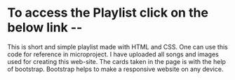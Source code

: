 # To access the Playlist click on the below link -- 

This is short and simple playlist made with HTML and CSS. One can use this code for reference in microproject. I have uploaded all songs and images used for creating this web-site. The cards taken in the page is with the help of bootstrap. Bootstrap helps to make a responsive website on any device.
